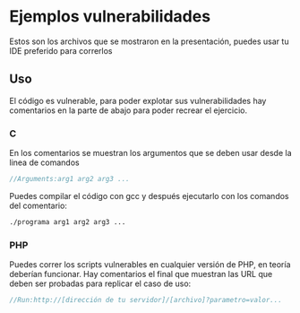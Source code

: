 # Ejemplos vulnerabilidades

Estos son los archivos que se mostraron en la presentación, puedes usar tu IDE preferido para correrlos

## Uso

El código es vulnerable, para poder explotar sus vulnerabilidades hay comentarios en la parte de abajo para poder recrear el ejercicio.


### C

En los comentarios se muestran los argumentos que se deben usar desde la linea de comandos

```C
//Arguments:arg1 arg2 arg3 ...
```

Puedes compilar el código con gcc y después ejecutarlo con los comandos del comentario:

```Bash
./programa arg1 arg2 arg3 ... 
```

### PHP

Puedes correr los scripts vulnerables en cualquier versión de PHP, en teoría deberían funcionar.
Hay comentarios el final que muestran las URL que deben ser probadas para replicar el caso de uso:

```PHP
//Run:http://[dirección de tu servidor]/[archivo]?parametro=valor...
```
